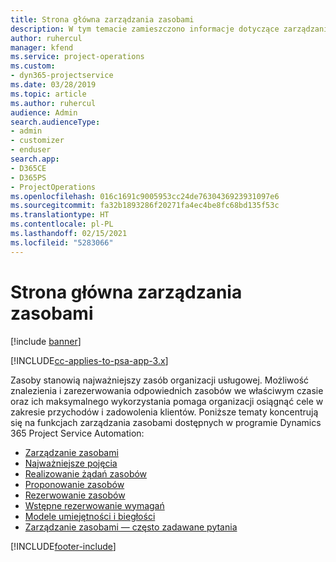 ```yaml
---
title: Strona główna zarządzania zasobami
description: W tym temacie zamieszczono informacje dotyczące zarządzania zasobami.
author: ruhercul
manager: kfend
ms.service: project-operations
ms.custom:
- dyn365-projectservice
ms.date: 03/28/2019
ms.topic: article
ms.author: ruhercul
audience: Admin
search.audienceType:
- admin
- customizer
- enduser
search.app:
- D365CE
- D365PS
- ProjectOperations
ms.openlocfilehash: 016c1691c9005953cc24de7630436923931097e6
ms.sourcegitcommit: fa32b1893286f20271fa4ec4be8fc68bd135f53c
ms.translationtype: HT
ms.contentlocale: pl-PL
ms.lasthandoff: 02/15/2021
ms.locfileid: "5283066"
---
```

# <a name="resource-management-home-page"></a>Strona główna zarządzania zasobami

[!include [banner](../includes/psa-now-project-operations.md)]

[!INCLUDE[cc-applies-to-psa-app-3.x](../includes/cc-applies-to-psa-app-3x.md)]

Zasoby stanowią najważniejszy zasób organizacji usługowej. Możliwość znalezienia i zarezerwowania odpowiednich zasobów we właściwym czasie oraz ich maksymalnego wykorzystania pomaga organizacji osiągnąć cele w zakresie przychodów i zadowolenia klientów. Poniższe tematy koncentrują się na funkcjach zarządzania zasobami dostępnych w programie Dynamics 365 Project Service Automation:

- [Zarządzanie zasobami](manage-resources.md)
- [Najważniejsze pojęcia](reports-key-concepts.md)
- [Realizowanie żądań zasobów](resource-management-fulfill-requests.md)
- [Proponowanie zasobów](resource-management-propose-resources.md)
- [Rezerwowanie zasobów](resource-management-book-resources-scheduleboard.md)
- [Wstępne rezerwowanie wymagań](resource-management-softbook-requirements.md)
- [Modele umiejętności i biegłości](resource-management-skills-proficiency.md)
- [Zarządzanie zasobami — często zadawane pytania](resource-management-faq.md)


[!INCLUDE[footer-include](../includes/footer-banner.md)]